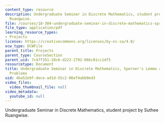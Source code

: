 ```yaml
---
content_type: resource
description: Undergraduate Seminar in Discrete Mathematics, student project by Suthee
  Ruangwise.
file: /courses/18-304-undergraduate-seminar-in-discrete-mathematics-spring-2015/4ba52e9fdecead1d55c206ef4abb0ed3_MIT18_304S15_project1.pdf
file_type: application/pdf
learning_resource_types:
- Projects
license: https://creativecommons.org/licenses/by-nc-sa/4.0/
ocw_type: OCWFile
parent_title: Projects
parent_type: CourseSection
parent_uid: 7c47f351-10c6-d223-2792-06bc01cc1df5
resourcetype: Document
title: Undergraduate Seminar in Discrete Mathematics, Sperner's Lemma and Fair Division
  Problems
uid: 4ba52e9f-dece-ad1d-55c2-06ef4abb0ed3
video_files:
  video_thumbnail_file: null
video_metadata:
  youtube_id: null
---
```

Undergraduate Seminar in Discrete Mathematics, student project by Suthee Ruangwise.